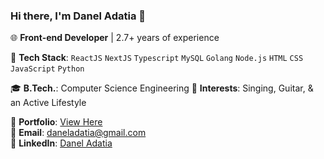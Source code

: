 ### Hi there, I'm Danel Adatia 👋

🌐 **Front-end Developer** | 2.7+ years of experience

🔧 **Tech Stack**:  `ReactJS` `NextJS` `Typescript` `MySQL` `Golang` `Node.js` `HTML` `CSS` `JavaScript` `Python`

🎓 **B.Tech.**: Computer Science Engineering
🎸 **Interests**: Singing, Guitar, & an Active Lifestyle

🔗 **Portfolio**: [View Here](https://sugarbee3.com/)  
📧 **Email**: daneladatia@gmail.com  
🔗 **LinkedIn**: [Danel Adatia](https://www.linkedin.com/in/danel-adatia-4b3019203/)

